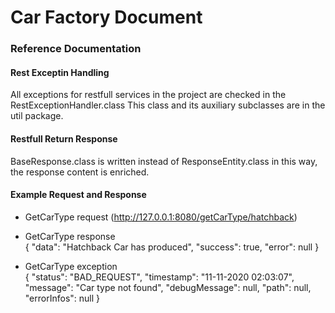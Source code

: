 # Car Factory Document

### Reference Documentation

#### Rest Exceptin Handling
All exceptions for restfull services in the project are checked in the RestExceptionHandler.class
This class and its auxiliary subclasses are in the util package.

#### Restfull Return Response
BaseResponse.class is written instead of ResponseEntity.class
in this way, the response content is enriched.

#### Example Request and Response
* GetCarType request (http://127.0.0.1:8080/getCarType/hatchback) 
* GetCarType response \
{
  "data": "Hatchback Car has produced",
  "success": true,
  "error": null
}

* GetCarType exception \
{
    "status": "BAD_REQUEST",
    "timestamp": "11-11-2020 02:03:07",
    "message": "Car type not found",
    "debugMessage": null,
    "path": null,
    "errorInfos": null
}